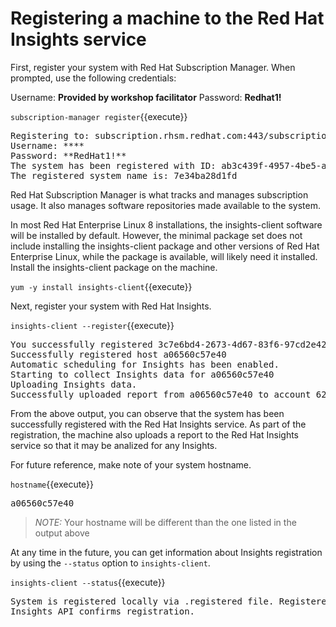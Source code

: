 # Registering a machine to the Red Hat Insights service

First, register your system with Red Hat Subscription Manager.  When
prompted, use the following credentials:

Username: **Provided by workshop facilitator**
Password: **Redhat1!**

`subscription-manager register`{{execute}}

<pre class=file>
Registering to: subscription.rhsm.redhat.com:443/subscription
Username: **<Provided by workshop facilitator>** 
Password: **RedHat1!**
The system has been registered with ID: ab3c439f-4957-4be5-a1c0-7c90f1ba3aa2
The registered system name is: 7e34ba28d1fd
</pre>

Red Hat Subscription Manager is what tracks and manages subscription
usage.  It also manages software repositories made available to the
system.   

In most Red Hat Enterprise Linux 8 installations, the insights-client
software will be installed by default.  However, the minimal package
set does not include installing the insights-client package and other 
versions of Red Hat Enterprise Linux, while the package is available, 
will likely need it installed.  Install the insights-client package on 
the machine.

`yum -y install insights-client`{{execute}}

Next, register your system with Red Hat Insights.

`insights-client --register`{{execute}}

<pre class=file>
You successfully registered 3c7e6bd4-2673-4d67-83f6-97cd2e420503 to account 6227255.
Successfully registered host a06560c57e40
Automatic scheduling for Insights has been enabled.
Starting to collect Insights data for a06560c57e40
Uploading Insights data.
Successfully uploaded report from a06560c57e40 to account 6227255.
</pre>

From the above output, you can observe that the system has been successfully
registered with the Red Hat Insights service.  As part of the registration,
the machine also uploads a report to the Red Hat Insights service so that
it may be analized for any Insights.

For future reference, make note of your system hostname.

`hostname`{{execute}}

<pre class=file>
a06560c57e40
</pre>

>_NOTE:_ Your hostname will be different than the one listed in the output above

At any time in the future, you can get information about Insights registration
by using the `--status` option to `insights-client`.

`insights-client --status`{{execute}}

<pre class=file>
System is registered locally via .registered file. Registered at 2019-08-14T14:12:37.638768
Insights API confirms registration.
</pre>
